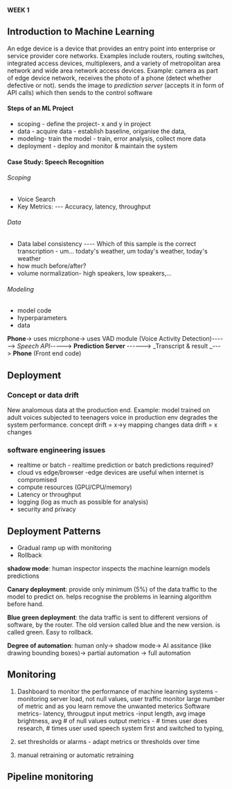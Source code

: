 **WEEK 1**

## Introduction to Machine Learning
An edge device is a device that provides an entry point into enterprise or service provider core networks. Examples include routers, routing switches, integrated access devices, multiplexers, and a variety of metropolitan area network and wide area network access devices.
Example: camera as part of edge device network, receives the photo of a phone (detect whether defective or not). sends the image to _prediction server_ (accepts it in form of API calls) which then sends to the control software

#### Steps of an  ML Project
- scoping - define the project- x and y in project
- data - acquire data - establish baseline, origanise the data, 
- modeling- train the model - train, error analysis, collect more data
- deployment - deploy and monitor & maintain the system

#### Case Study: Speech Recognition
###### Scoping
- Voice Search
- Key Metrics:
--- Accuracy, latency, throughput

###### Data
- Data label consistency
---- Which of this sample is the correct transcription - um... todaty's weather, um today's weather, today's weather
- how much <sil> before/after?
- volume normalization- high speakers, low speakers,...

###### Modeling
  - model code
  - hyperparameters
  - data

  **Phone**-> uses micrphone-> uses VAD module (Voice Activity Detection)------> _Speech API_-----> **Prediction Server** ------> _Transcript & result _---> **Phone** (Front end code)
  

  
 ## Deployment 
### Concept or data drift
  
New analomous data at the production end. Example: model trained on adult voices subjected to teenagers voice in production env degrades the system performance.
  concept drift = x->y mapping changes
  data drift = x changes

 ### software engineering issues
  - realtime or batch - realtime prediction or batch predictions required?
  - cloud vs edge/browser -edge devices are useful when internet is compromised
  - compute resources (GPU/CPU/memory)
  - Latency or throughput 
  - logging (log as much as possible for analysis)
  - security and privacy

 ## Deployment Patterns
 
 - Gradual ramp up with monitoring 
 - Rollback
  
**shadow mode**: human inspector inspects the machine learnign models predictions
  
**Canary deployment**: provide only minimum (5%) of the data traffic to the model to predict on. helps recognise the problems in learning algorithm before hand.
  
**Blue green deployment**: the data traffic is sent to different versions of software, by the router. The old version called blue and the new version.  is called green. Easy to rollback.
 
**Degree of automation**: human only-> shadow mode-> AI assitance (like drawing bounding boxes)-> partial automation -> full automation
  
## Monitoring
1. Dashboard to monitor the performance of machine learning systems - monitoring server load, not null values, user traffic 
  monitor large number of metric and as you learn remove the unwanted meterics
Software metrics- latency, througput 
input metrics -input length, avg image brightness, avg # of null values
output metrics - # times user does research, # times user used speech system first and switched to typing, 

2. set thresholds or alarms - adapt metrics or thresholds over time
3. manual retraining or automatic retraining

  ## Pipeline monitoring 
 
  
  

